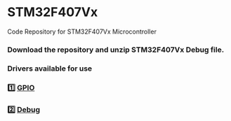 # STM32F407Vx
Code Repository for STM32F407Vx Microcontroller

### Download the repository and unzip STM32F407Vx Debug file. 

### Drivers available for use

### 1️⃣ [GPIO](https://github.com/embeddedalpha/STM32F407Vx/tree/main/Inc/GPIO)
### 2️⃣ [Debug](https://github.com/embeddedalpha/STM32F407Vx/tree/main/Inc/Debug)
